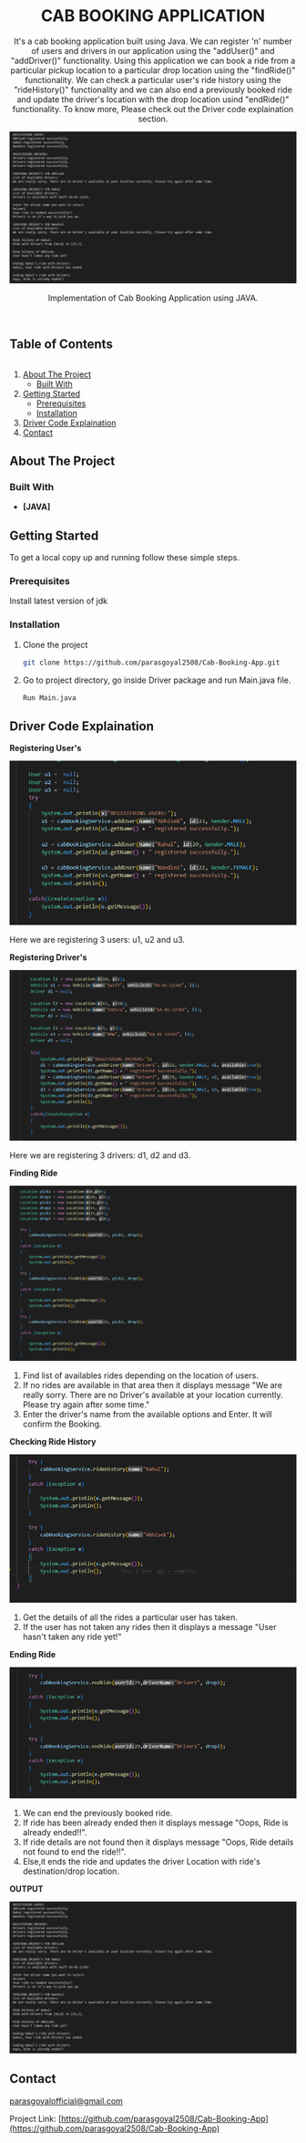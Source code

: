 <p align="center">
  <h1 align="center">CAB BOOKING APPLICATION</h1>
  <p align="center">It's a cab booking application built using Java. We can register 'n' number of users and drivers in our application using the "addUser()" and "addDriver()" functionality. Using this application we can book a ride from a particular pickup location to a particular drop location using the "findRide()" functionality. We can check a particular user's ride history using the "rideHistory()" functionality and we can also end a previously booked ride and update the driver's location with the drop location usind "endRide()" functionality. To know more, Please check out the Driver code explaination section.</p>
  <img src="./image/Output.png">
  <p align="center">
    Implementation of Cab Booking Application using JAVA.
    <br /><br />
  </p>
</p>

<h2 style="display: inline-block">Table of Contents</h2>
<ol>
  <li>
    <a href="#about-the-project">About The Project</a>
    <ul>
      <li><a href="#built-with">Built With</a></li>
    </ul>
  </li>
  <li>
    <a href="#getting-started">Getting Started</a>
    <ul>
      <li><a href="#prerequisites">Prerequisites</a></li>
      <li><a href="#installation">Installation</a></li>
    </ul>
  </li>
  <li><a href="#Driver Code Explaination">Driver Code Explaination</a></li>
  <li><a href="#contact">Contact</a></li>
</ol>

## About The Project

### Built With

- **[JAVA]**

## Getting Started

To get a local copy up and running follow these simple steps.

### Prerequisites

Install latest version of jdk

### Installation

1. Clone the project
   ```sh
   git clone https://github.com/parasgoyal2508/Cab-Booking-App.git
   ```
2. Go to project directory, go inside Driver package and run Main.java file.
   ```sh
   Run Main.java
   ```
## Driver Code Explaination

**Registering User's**

![](./image/RegisterUser.png)

Here we are registering 3 users: u1, u2 and u3.

**Registering Driver's**

![](./image/RegisterDriver.png)

Here we are registering 3 drivers: d1, d2 and d3.

**Finding Ride**

![](./image/FindRide.png)

1. Find list of availables rides depending on the location of users.
2. If no rides are available in that area then it displays message "We are really sorry. There are no Driver's available at your location currently. Please try again after some time."
3. Enter the driver's name from the available options and Enter. It will confirm the Booking.

**Checking Ride History**

![](./image/RideHistory.png)

1. Get the details of all the rides a particular user has taken.
2. If the user has not taken any rides then it displays a message "User hasn't taken any ride yet!"

**Ending Ride**

![](./image/EndRide.png)

1. We can end the previously booked ride.
2. If ride has been already ended then it displays message "Oops, Ride is already ended!!".
3. If ride details are not found then it displays message "Oops, Ride details not found to end the ride!!".
4. Else,it ends the ride and updates the driver Location with ride's destination/drop location.

**OUTPUT**

![](./image/Output.png)

## Contact

parasgoyalofficial@gmail.com

Project Link: [https://github.com/parasgoyal2508/Cab-Booking-App](https://github.com/parasgoyal2508/Cab-Booking-App)

